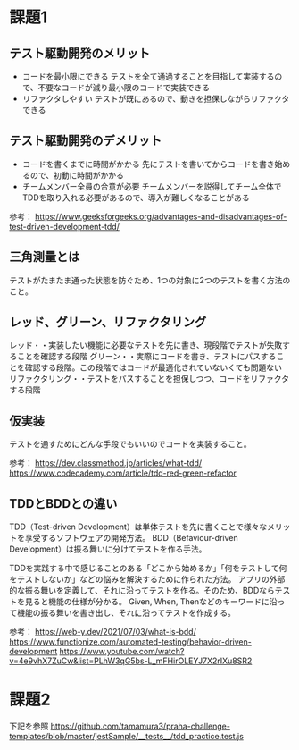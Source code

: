 # 課題1
## テスト駆動開発のメリット
- コードを最小限にできる
テストを全て通過することを目指して実装するので、不要なコードが減り最小限のコードで実装できる
- リファクタしやすい
テストが既にあるので、動きを担保しながらリファクタできる

## テスト駆動開発のデメリット
- コードを書くまでに時間がかかる
先にテストを書いてからコードを書き始めるので、初動に時間がかかる
- チームメンバー全員の合意が必要
チームメンバーを説得してチーム全体でTDDを取り入れる必要があるので、導入が難しくなることがある

参考：
https://www.geeksforgeeks.org/advantages-and-disadvantages-of-test-driven-development-tdd/

## 三角測量とは
テストがたまたま通った状態を防ぐため、1つの対象に2つのテストを書く方法のこと。

## レッド、グリーン、リファクタリング
レッド・・実装したい機能に必要なテストを先に書き、現段階でテストが失敗することを確認する段階
グリーン・・実際にコードを書き、テストにパスすることを確認する段階。この段階ではコードが最適化されていないくても問題ない
リファクタリング・・テストをパスすることを担保しつつ、コードをリファクタする段階

## 仮実装
テストを通すためにどんな手段でもいいのでコードを実装すること。

参考：
https://dev.classmethod.jp/articles/what-tdd/
https://www.codecademy.com/article/tdd-red-green-refactor

## TDDとBDDとの違い
TDD（Test-driven Development）は単体テストを先に書くことで様々なメリットを享受するソフトウェアの開発方法。
BDD（Befaviour-driven Development）は振る舞いに分けてテストを作る手法。
  
TDDを実践する中で感じることのある「どこから始めるか」「何をテストして何をテストしないか」などの悩みを解決するために作られた方法。
アプリの外部的な振る舞いを定義して、それに沿ってテストを作る。そのため、BDDならテストを見ると機能の仕様が分かる。
Given, When, Thenなどのキーワードに沿って機能の振る舞いを書き出し、それに沿ってテストを作成する。

参考：
https://web-y.dev/2021/07/03/what-is-bdd/
https://www.functionize.com/automated-testing/behavior-driven-development
https://www.youtube.com/watch?v=4e9vhX7ZuCw&list=PLhW3qG5bs-L_mFHirOLEYJ7X2rIXu8SR2

# 課題2
下記を参照
https://github.com/tamamura3/praha-challenge-templates/blob/master/jestSample/__tests__/tdd_practice.test.js


